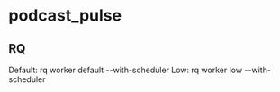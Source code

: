 # podcast_pulse

## RQ

Default: rq worker default --with-scheduler
Low: rq worker low --with-scheduler